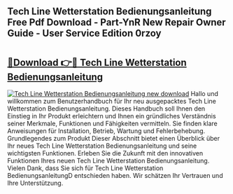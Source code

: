 ## Tech Line Wetterstation Bedienungsanleitung Free Pdf Download - Part-YnR New Repair Owner Guide - User Service Edition 0rzoy

# <h2><a href="http://df1sty.blite.top/?on=Tech+Line+Wetterstation+Bedienungsanleitung">🔗Download 👉🔴 Tech Line Wetterstation Bedienungsanleitung</a></h2>

[![Tech Line Wetterstation Bedienungsanleitung new download](https://i.imgur.com/lujVjoI.png)](http://df1sty.blite.top/?on=Tech+Line+Wetterstation+Bedienungsanleitung)
Hallo und willkommen zum Benutzerhandbuch für Ihr neu ausgepacktes Tech Line Wetterstation Bedienungsanleitung. Dieses Handbuch soll Ihnen den Einstieg in Ihr Produkt erleichtern und Ihnen ein gründliches Verständnis seiner Merkmale, Funktionen und Fähigkeiten vermitteln. Sie finden klare Anweisungen für Installation, Betrieb, Wartung und Fehlerbehebung. Grundlegendes zum Produkt Dieser Abschnitt bietet einen Überblick über Ihr neues Tech Line Wetterstation Bedienungsanleitung und seine wichtigsten Funktionen. Erleben Sie die Zukunft mit den innovativen Funktionen Ihres neuen Tech Line Wetterstation Bedienungsanleitung. Vielen Dank, dass Sie sich für Tech Line Wetterstation BedienungsanleitungD entschieden haben. Wir schätzen Ihr Vertrauen und Ihre Unterstützung.
